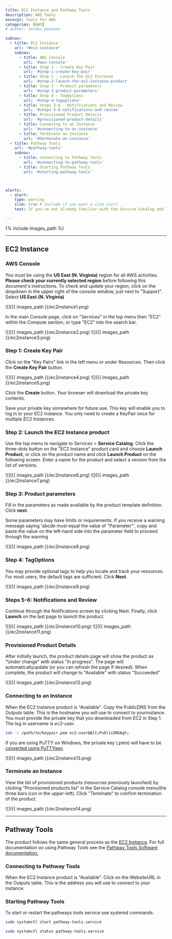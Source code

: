 ```yaml
---
title: EC2 Instance and Pathway Tools
description: AWS Tools
excerpt: Tools for AWS
categories: [AWS]
# author: Jordan Hoosman

subnav:
  - title: EC2 Instance 
    url: "#ec2-instance"
    subnav:
      - title: AWS Console
        url: '#aws-console'
      - title: Step 1 - Create Key Pair
        url: '#step-1-create-key-pair'
      - title: Step 2 - Launch the EC2 Instance
        url: '#step-2-launch-the-ec2-instance-product'
      - title: Step 3 - Product parameters
        url: '#step-3-product-parameters'
      - title: Step 4 - TagOptions
        url: '#step-4-tagoptions'
      - title: Steps 5-6 - Notifications and Review
        url: '#steps-5-6-notifications-and-review'
      - title: Provisioned Product Details
        url: '#provisioned-product-details'
      - title: Connectng to an Instance
        url: '#connecting-to-an-instance'
      - title: Terminate an Instance
        url: '#terminate-an-instance'
  - title: Pathway Tools
    url: '#pathway-tools'
    subnav:
      - title: Connecting to Pathway Tools
        url: '#connecting-to-pathway-tools'
      - title: Starting Pathway Tools
        url: '#starting-pathway-tools'



alerts: 
  - alert: 
    type: warning
    slim: true # include if you want a slim alert
    text: If you're not already familiar with the Service Catalog and logging in to the AWS Console, read <a href="/guides/aws/aws_create_resource">How To Create an AWS Resource</a>

---
```


{% include images_path %}

---


## EC2 Instance 

### AWS Console


You must be using the  **US East (N. Virginia)** region for all AWS activities. **Please check your currently selected region** before following this document's instructions.
To check and update your region, click on the dropdown in the upper right of the console window, just next to "Support". Select **US East.(N. Virginia)**

![]({{ images_path }}/ec2instance1.png)


In the main Console page, click on "Services" in the top menu then "EC2" within the Compute section, or type "EC2" into the search bar.

![]({{ images_path }}/ec2instance2.png)
![]({{ images_path }}/ec2instance3.png)

### Step 1: Create Key Pair

Click on the "Key Pairs" link in the left menu or under Resources. Then click the **Create Key Pair** button.

![]({{ images_path }}/ec2instance4.png)
![]({{ images_path }}/ec2instance5.png)

Click the **Create** button. Your browser will download the private key contents.


Save your private key somewhere for future use. This key will enable you to log in to your EC2 instance. You only need to create a KeyPair once for multiple EC2 Instances.


### Step 2: Launch the EC2 Instance product

Use the top menu to navigate to Services > **Service Catalog**. Click the three-dots button on the "EC2 Instance" product card and choose **Launch Product**, or click on the product name and click **Launch Product** on the following screen. Enter a name for the product and select a version from the list of versions.

![]({{ images_path }}/ec2instance6.png)
![]({{ images_path }}/ec2instance7.png)

### Step 3: Product parameters

Fill in the parameters as made available by the product template definition. Click **next**.


Some parameters may have limits or requirements. If you receive a warning message saying 'abcde must equal the value of "Parameter"', copy and paste the value on the left-hand side into the parameter field to proceed through the warning


![]({{ images_path }}/ec2instance8.png)

### Step 4: TagOptions

You may provide optional tags to help you locate and track your resources. For most users, the default tags are sufficient. Click **Next**.

![]({{ images_path }}/ec2instance9.png)

### Steps 5-6: Notifications and Review

Continue through the Notifications screen by clicking Next. Finally, click **Launch** on the last page to launch the product.

![]({{ images_path }}/ec2instance10.png)
![]({{ images_path }}/ec2instance11.png)

### Provisioned Product Details

After initially launch, the product details page will show the product as "Under change" with status "In progress". The page will automaticallyupdate (or you can refresh the page if desired). When complete, the product will change to "Available" with status "Succeeded"

![]({{ images_path }}/ec2instance12.png)

### Connecting to an Instance

When the EC2 Instance product is "Available". Copy the PublicDNS from the Outputs table. This is the hostname you will use to connect to yourinstance. You must provide the private key that you downloaded from EC2 in Step 1. The log in username is *ec2-user*.


```bash
ssh -i /path/to/keypair.pem ec2-user@&lt;PublicDNS&gt;
```



If you are using PuTTY on Windows, the private key (.pem) will have to be [converted using PuTTYgen](https://docs.aws.amazon.com/AWSEC2/latest/UserGuide/putty.html).


![]({{ images_path }}/ec2instance13.png)

### Terminate an Instance

View the list of provisioned products (resources previously launched) by clicking "Provisioned products list" in the Service Catalog console menu(the three bars icon in the upper-left). Click "Terminate" to confirm termination of the product.

![]({{ images_path }}/ec2instance14.png)

---

## Pathway Tools
The product follows the same general process as the [EC2 Instance](https://confluence.scinet.science/display/SCIN/EC2+Instance). For full documentation on using Pathway Tools see the [Pathway Tools Software documentation.](http://bioinformatics.ai.sri.com/ptools/)

### Connecting to Pathway Tools
When the EC2 Instance product is "Available". Click on the WebsiteURL in the Outputs table. This is the address you will use to connect to your instance. 

### Starting Pathway Tools
To start or restart the pathways tools service use systemd commands.

```bash
sudo systemctl start pathway-tools.service
```

```bash
sudo systemctl status pathway-tools.service
```
